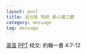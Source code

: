 ```yaml
---
layout: post
title: 呂允智 牧師 愛心建三觀
category: message
tag: message
---
```


[录音](https://drive.google.com/open?id=1p6LYJ1Tp0Z0ai745kkV4DlBVjOGsSj1k) [PPT](https://drive.google.com/open?id=1BFxrag8XAYiDnbQYbQk5YQiQ1zMkUJAI) 经文: 約翰一書 4:7-12
